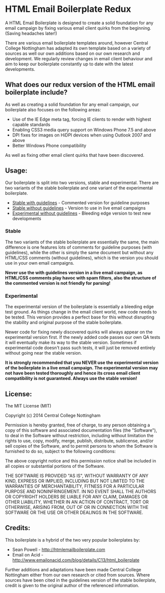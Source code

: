 HTML Email Boilerplate Redux
==============================================

A HTML Email Boilerplate is designed to create a solid foundation for any email campaign by fixing various email client quirks from the beginning. (Saving headaches later!)

There are various email boilerplate templates around, however Central College Nottingham has adapted its own template based on a variety of sources as well our own additions based on our own research and development. We regularly review changes in email client behaviour and aim to keep our boilerplate constantly up to date with the latest developments.

## What does our redux version of the HTML email boilerplate include?

As well as creating a solid foundation for any email campaign, our boilerplate also focuses on the following areas:

* Use of the IE Edge meta tag, forcing IE clients to render with highest capable standards
* Enabling CSS3 media query support on Windows Phone 7.5 and above
* DPI fixes for images on HiDPI devices when using Outlook 2007 and above
* Better Windows Phone compatibility

As well as fixing other email client quirks that have been discovered.

## Usage:

Our boilerplate is split into two versions, stable and experimental. There are two variants of the stable boilerplate and one variant of the experimental boilerplate.

* [Stable with guidelines](https://raw.githubusercontent.com/centralcollegenottingham/html-email-boilerplate-redux/master/htmlemail-boilerplate-stable-with-guidelines.html) - Commented version for guideline purposes
* [Stable without guidelines](https://raw.githubusercontent.com/centralcollegenottingham/html-email-boilerplate-redux/master/htmlemail-boilerplate-stable-without-guidelines.html) - Version to use in live email campaigns
* [Experimental without guidelines](https://raw.githubusercontent.com/centralcollegenottingham/html-email-boilerplate-redux/master/htmlemail-boilerplate-experimental-without-guidelines.html) - Bleeding edge version to test new developments

### Stable

The two variants of the stable boilerplate are essentially the same, the main difference is one features lots of comments for guideline purposes (with guidelines), while the other is simply the same document but without any HTML/CSS comments (without guidelines), which is the version you should use in your own email campaigns.

**Never use the with guidelines version in a live email campaign, as HTML/CSS comments play havoc with spam filters, also the structure of the commented version is not friendly for parsing!**

### Experimental

The experimental version of the boilerplate is essentially a bleeding edge test ground. As things change in the email client world, new code needs to be tested. This version provides a perfect base for this without disrupting the stability and original purpose of the stable boilerplate.

Newer code for fixing newly discovered quirks will always appear on the experimental version first. If the newly added code passes our own QA tests it will eventually make its way to the stable version. Sometimes if experimental code doesn't pass such tests, it will just be removed entirely without going near the stable version.

**It is strongly recommended that you NEVER use the experimental version of the boilerplate in a live email campaign. The experimental version may not have been tested thoroughly and hence its cross email client compatibility is not guaranteed. Always use the stable version!**

## License:

The MIT License (MIT)

Copyright (c) 2014 Central College Nottingham

Permission is hereby granted, free of charge, to any person obtaining a copy
of this software and associated documentation files (the "Software"), to deal
in the Software without restriction, including without limitation the rights
to use, copy, modify, merge, publish, distribute, sublicense, and/or sell
copies of the Software, and to permit persons to whom the Software is
furnished to do so, subject to the following conditions:

The above copyright notice and this permission notice shall be included in
all copies or substantial portions of the Software.

THE SOFTWARE IS PROVIDED "AS IS", WITHOUT WARRANTY OF ANY KIND, EXPRESS OR
IMPLIED, INCLUDING BUT NOT LIMITED TO THE WARRANTIES OF MERCHANTABILITY,
FITNESS FOR A PARTICULAR PURPOSE AND NONINFRINGEMENT. IN NO EVENT SHALL THE
AUTHORS OR COPYRIGHT HOLDERS BE LIABLE FOR ANY CLAIM, DAMAGES OR OTHER
LIABILITY, WHETHER IN AN ACTION OF CONTRACT, TORT OR OTHERWISE, ARISING FROM,
OUT OF OR IN CONNECTION WITH THE SOFTWARE OR THE USE OR OTHER DEALINGS IN
THE SOFTWARE.

## Credits:

This boilerplate is a hybrid of the two very popular boilerplates by:

* Sean Powell - http://htmlemailboilerplate.com
* Email on Acid - http://www.emailonacid.com/blog/details/C13/html_boilerplate

Further additions and adaptations have been made Central College Nottingham either from our own research or cited from sources. Where sources have been cited in the guidelines version of the stable boilerplate, credit is given to the original author of the referenced information.



